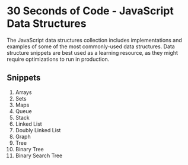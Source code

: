 # 30 Seconds of Code - JavaScript Data Structures
The JavaScript data structures collection includes implementations and examples of some of the most commonly-used data structures. Data structure snippets are best used as a learning resource, as they might require optimizations to run in production.

## Snippets

1. Arrays
2. Sets
3. Maps
4. Queue
5. Stack
6. Linked List
7. Doubly Linked List
8. Graph
9. Tree
10. Binary Tree
11. Binary Search Tree
